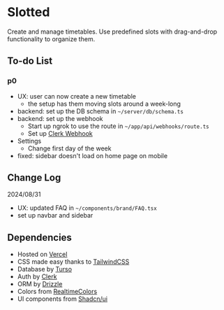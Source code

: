 # Slotted

Create and manage timetables. Use predefined slots with drag-and-drop functionality to organize them.

## To-do List

### p0

- UX: user can now create a new timetable
  - the setup has them moving slots around a week-long
- backend: set up the DB schema in `~/server/db/schema.ts`
- backend: set up the webhook
  - Start up ngrok to use the route in `~/app/api/webhooks/route.ts`
  - Set up [Clerk Webhook](https://clerk.com/docs/integrations/webhooks/sync-data)
- Settings
  - Change first day of the week
- fixed: sidebar doesn't load on home page on mobile

## Change Log

2024/08/31

- UX: updated FAQ in `~/components/brand/FAQ.tsx`
- set up navbar and sidebar

## Dependencies

- Hosted on [Vercel](https://vercel.com/)
- CSS made easy thanks to [TailwindCSS](https://tailwindcss.com/)
- Database by [Turso](https://turso.tech/)
- Auth by [Clerk](https://clerk.com/)
- ORM by [Drizzle](https://orm.drizzle.team/)
- Colors from [RealtimeColors](https://www.realtimecolors.com/?colors=def2e7-050e09-89ddb0-1f824d-2bd579&fonts=Poppins-Poppins)
- UI components from [Shadcn/ui](https://ui.shadcn.com/)
